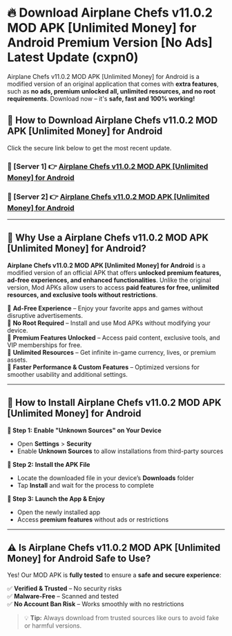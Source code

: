 # 🔥 Download Airplane Chefs v11.0.2 MOD APK [Unlimited Money] for Android Premium Version [No Ads] Latest Update (cxpn0) 

Airplane Chefs v11.0.2 MOD APK [Unlimited Money] for Android is a modified version of an original application that comes with **extra features**, such as **no ads, premium unlocked all, unlimited resources, and no root requirements**. Download now – it's **safe, fast and 100% working!**

## **📱 How to Download Airplane Chefs v11.0.2 MOD APK [Unlimited Money] for Android**  

Click the secure link below to get the most recent update.  

 ### **📌 [Server 1] 👉** [Airplane Chefs v11.0.2 MOD APK [Unlimited Money] for Android](https://apkcomod.com?title=Airplane_Chefs_v11.0.2_MOD_APK_[Unlimited_Money]_for_Android)

 ### **📌 [Server 2] 👉** [Airplane Chefs v11.0.2 MOD APK [Unlimited Money] for Android](https://apkcomod.com?title=Airplane_Chefs_v11.0.2_MOD_APK_[Unlimited_Money]_for_Android)

---

## **🤖 Why Use a Airplane Chefs v11.0.2 MOD APK [Unlimited Money] for Android?**  

**Airplane Chefs v11.0.2 MOD APK [Unlimited Money] for Android** is a modified version of an official APK that offers **unlocked premium features, ad-free experiences, and enhanced functionalities**. Unlike the original version, Mod APKs allow users to access **paid features for free, unlimited resources, and exclusive tools without restrictions**.

🔽 **Ad-Free Experience** – Enjoy your favorite apps and games without disruptive advertisements.  
🔽 **No Root Required** – Install and use Mod APKs without modifying your device.  
🔽 **Premium Features Unlocked** – Access paid content, exclusive tools, and VIP memberships for free.  
🔽 **Unlimited Resources** – Get infinite in-game currency, lives, or premium assets.  
🔽 **Faster Performance & Custom Features** – Optimized versions for smoother usability and additional settings.  

---

## **🚀 How to Install Airplane Chefs v11.0.2 MOD APK [Unlimited Money] for Android**  

**🔹 Step 1:** **Enable "Unknown Sources" on Your Device**  
- Open **Settings** > **Security**  
- Enable **Unknown Sources** to allow installations from third-party sources  

**🔹 Step 2:** **Install the APK File**  
- Locate the downloaded file in your device’s **Downloads** folder  
- Tap **Install** and wait for the process to complete  

**🔹 Step 3:** **Launch the App & Enjoy**  
- Open the newly installed app  
- Access **premium features** without ads or restrictions  

---

## **⚠️ Is Airplane Chefs v11.0.2 MOD APK [Unlimited Money] for Android Safe to Use?**  

Yes! Our MOD APK is **fully tested** to ensure a **safe and secure experience**:

✅ **Verified & Trusted** – No security risks  
✅ **Malware-Free** – Scanned and tested  
✅ **No Account Ban Risk** – Works smoothly with no restrictions  

> 💡 **Tip:** Always download from trusted sources like ours to avoid fake or harmful versions.